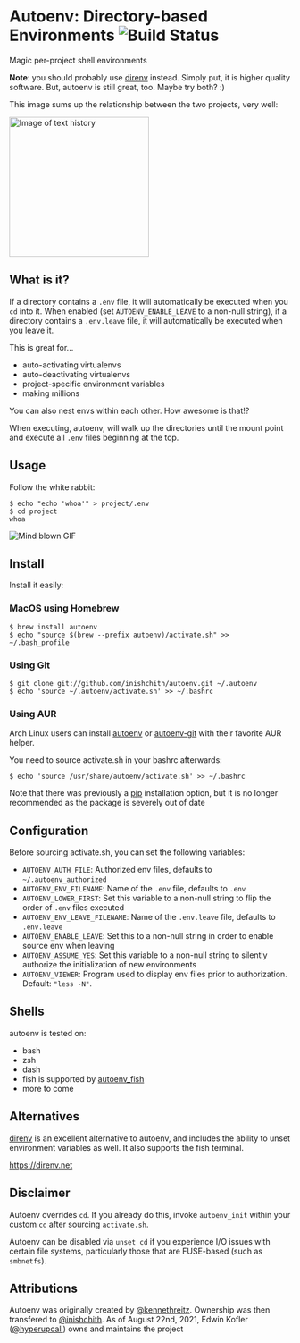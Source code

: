 
# Autoenv: Directory-based Environments ![Build Status](https://github.com/hyperupcall/autoenv/actions/workflows/ci.yml/badge.svg)

Magic per-project shell environments

**Note**: you should probably use [direnv](https://direnv.net) instead.
Simply put, it is higher quality software. But, autoenv is still great,
too. Maybe try both? :)

This image sums up the relationship between the two projects, very well:

<img src="https://d3vv6lp55qjaqc.cloudfront.net/items/2f103O1A1R2T1k2w2M3c/776204239940493426%3Faccount_id=8.jpg" alt="Image of text history" width="250"/>

## What is it?

If a directory contains a `.env` file, it will automatically be executed
when you `cd` into it. When enabled (set `AUTOENV_ENABLE_LEAVE` to a
non-null string), if a directory contains a `.env.leave` file, it will
automatically be executed when you leave it.

This is great for...

  - auto-activating virtualenvs
  - auto-deactivating virtualenvs
  - project-specific environment variables
  - making millions

You can also nest envs within each other. How awesome is that!?

When executing, autoenv, will walk up the directories until the mount
point and execute all `.env` files beginning at the top.

## Usage


Follow the white rabbit:

    $ echo "echo 'whoa'" > project/.env
    $ cd project
    whoa

![Mind blown GIF](http://media.tumblr.com/tumblr_ltuzjvbQ6L1qzgpx9.gif)

## Install

Install it easily:

### MacOS using Homebrew

    $ brew install autoenv
    $ echo "source $(brew --prefix autoenv)/activate.sh" >> ~/.bash_profile

### Using Git

    $ git clone git://github.com/inishchith/autoenv.git ~/.autoenv
    $ echo 'source ~/.autoenv/activate.sh' >> ~/.bashrc

### Using AUR

Arch Linux users can install
[autoenv](https://aur.archlinux.org/packages/autoenv/) or
[autoenv-git](https://aur.archlinux.org/packages/autoenv-git/) with
their favorite AUR helper.

You need to source activate.sh in your bashrc afterwards:

    $ echo 'source /usr/share/autoenv/activate.sh' >> ~/.bashrc

Note that there was previously a [pip](https://pypi.org/project/autoenv) installation option, but it is no longer recommended as the package is severely out of date

## Configuration

Before sourcing activate.sh, you can set the following variables:

  - `AUTOENV_AUTH_FILE`: Authorized env files, defaults to
    `~/.autoenv_authorized`
  - `AUTOENV_ENV_FILENAME`: Name of the `.env` file, defaults to `.env`
  - `AUTOENV_LOWER_FIRST`: Set this variable to a non-null string to flip the order of `.env`
    files executed
  - `AUTOENV_ENV_LEAVE_FILENAME`: Name of the `.env.leave` file,
    defaults to `.env.leave`
  - `AUTOENV_ENABLE_LEAVE`: Set this to a non-null string in order to
    enable source env when leaving
  - `AUTOENV_ASSUME_YES`: Set this variable to a non-null string to silently authorize the
    initialization of new environments
  - `AUTOENV_VIEWER`: Program used to display env files prior to authorization.
    Default: `"less -N"`.

## Shells

autoenv is tested on:

  - bash
  - zsh
  - dash
  - fish is supported by
    [autoenv\_fish](https://github.com/loopbit/autoenv_fish)
  - more to come

## Alternatives

[direnv](https://direnv.net) is an excellent alternative to autoenv, and includes the ability
to unset environment variables as well. It also supports the fish
terminal.

<https://direnv.net>

## Disclaimer

Autoenv overrides `cd`. If you already do this, invoke `autoenv_init`
within your custom `cd` after sourcing `activate.sh`.

Autoenv can be disabled via `unset cd` if you experience I/O issues with
certain file systems, particularly those that are FUSE-based (such as
`smbnetfs`).

## Attributions

Autoenv was originally created by [@kennethreitz](https://github.com/kennethreitz). Ownership was then transfered to [@inishchith](https://github.com/inishchith). As of August 22nd, 2021, Edwin Kofler ([@hyperupcall](https://github.com/hyperupcall)) owns and maintains the project
